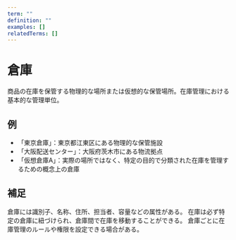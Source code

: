 ```yaml
---
term: ""
definition: ""
examples: []
relatedTerms: []
---
```


# 倉庫

商品の在庫を保管する物理的な場所または仮想的な保管場所。在庫管理における基本的な管理単位。

## 例

- 「東京倉庫」：東京都江東区にある物理的な保管施設
- 「大阪配送センター」：大阪府茨木市にある物流拠点
- 「仮想倉庫A」：実際の場所ではなく、特定の目的で分類された在庫を管理するための概念上の倉庫

## 補足

倉庫には識別子、名称、住所、担当者、容量などの属性がある。
在庫は必ず特定の倉庫に紐づけられ、倉庫間で在庫を移動することができる。
倉庫ごとに在庫管理のルールや権限を設定できる場合がある。
